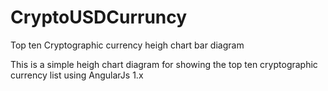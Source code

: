 # CryptoUSDCurruncy
Top ten Cryptographic currency heigh chart bar diagram

This is a simple heigh chart diagram for showing the top ten cryptographic currency list using AngularJs 1.x
